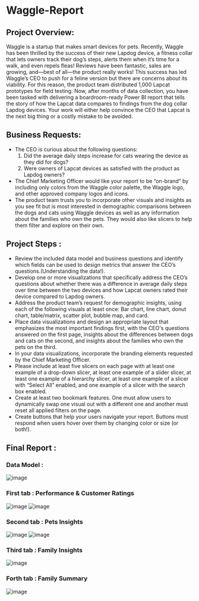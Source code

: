 # Waggle-Report

## Project Overview:
Waggle is a startup that makes smart devices for pets. Recently, Waggle has been thrilled by the success of their new Lapdog device, a fitness collar that lets owners track their dog’s steps, alerts them when it’s time for a walk, and even repels fleas! Reviews have been fantastic, sales are growing, and—best of all—the product really works!
This success has led Waggle’s CEO to push for a feline version but there are concerns about its viability. For this reason, the product team distributed 1,000 Lapcat prototypes for field testing. Now, after months of data collection, you have been tasked with delivering a boardroom-ready Power BI report that tells the story of how the Lapcat data compares to findings from the dog collar Lapdog devices. Your work will either help convince the CEO that Lapcat is the next big thing or a costly mistake to be avoided.

## Business Requests:
* The CEO is curious about the following questions:
    1. Did the average daily steps increase for cats wearing the device as they did for dogs?
    2. Were owners of Lapcat devices as satisfied with the product as Lapdog owners?
* The Chief Marketing Officer would like your report to be “on-brand” by including only colors from the Waggle color palette, the Waggle logo, and other approved company logos and icons.
* The product team trusts you to incorporate other visuals and insights as you see fit but is most interested in demographic comparisons between the dogs and cats using Waggle devices as 
  well as any information about the families who own the pets. They would also like slicers to help them filter and explore on their own.

## Project Steps :
  * Review the included data model and business questions and identify which fields can be used to design metrics that answer the CEO’s questions.(Understanding the data!).
  * Develop one or more visualizations that specifically address the CEO’s questions about whether there was a difference in average daily steps over time between the two devices and how 
    Lapcat owners rated their device compared to Lapdog owners.
  * Address the product team’s request for demographic insights, using each of the following visuals at least once: Bar chart, line chart, donut chart, table/matrix, scatter plot, bubble 
    map, and card.
  * Place data visualizations and design an appropriate layout that emphasizes the most important findings first, with the CEO's questions answered on the first page, insights about the 
    differences between dogs and cats on the second, and insights about the families who own the pets on the third.
  * In your data visualizations, incorporate the branding elements requested by the Chief Marketing Officer.
  * Please include at least five slicers on each page with at least one example of a drop-down slicer, at least one example of a slider slicer, at least one example of a hierarchy 
    slicer, at least one example of a slicer with “Select All” enabled, and one example of a slicer with the search box enabled.
  * Create at least two bookmark features. One must allow users to dynamically swap one visual out with a different one and another must reset all applied filters on the page.
  * Create buttons that help your users navigate your report. Buttons must respond when users hover over them by changing color or size (or both!).

## Final Report :

  ### Data Model :
  ![image](https://github.com/Marah-At/Waggle-Report/assets/121014215/2ef09528-f4dd-46cf-ba88-0aed5fec9052)

  ### First tab : Performance & Customer Ratings
  ![image](https://github.com/Marah-At/Waggle-Report/assets/121014215/02ff4ab7-411e-4561-943f-b3efa38120d2)
  ![image](https://github.com/Marah-At/Waggle-Report/assets/121014215/687d6a12-2fde-4b9c-a090-a5a6257e1bb9)

  ### Second tab : Pets Insights 
  ![image](https://github.com/Marah-At/Waggle-Report/assets/121014215/3d496024-d2d6-4dbb-a645-6685e8fba0a7)
  ![image](https://github.com/Marah-At/Waggle-Report/assets/121014215/a24bc7b5-d281-463e-8ee7-2eac4743eb9c)

  ### Third tab : Family Insights 
  ![image](https://github.com/Marah-At/Waggle-Report/assets/121014215/4fc283cd-58ca-4790-8d72-ed227d2dfb14)

  ### Forth tab : Family Summary 
  ![image](https://github.com/Marah-At/Waggle-Report/assets/121014215/301003bc-137f-4b7c-9f17-f4c2faf232c5)






  
  
